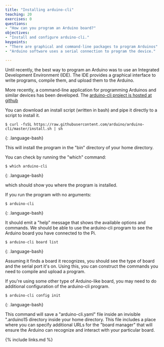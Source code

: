 ```yaml
---
title: "Installing arduino-cli"
teaching: 20
exercises: 0
questions:
- "How can you program an Arduino board?"
objectives:
- "Install and configure arduino-cli."
keypoints:
- "There are graphical and command-line packages to program Arduinos"
- "Arduino software uses a serial connection to program the device."

---
```

Until recently, the best way to program an Arduino was to use an
Integrated Development Environment (IDE). The IDE provides a graphical interface to write programs, compile them, and upload them to the Arduino.

More recently, a command-line application for programming
Arduinos and similar devices has been developed. The [arduino-cli project is hosted at
github](https://github.com/arduino/arduino-cli)

You can download an install script (written in bash) and pipe it directly to a script to install it.

~~~
$ curl -fsSL https://raw.githubusercontent.com/arduino/arduino-cli/master/install.sh | sh
~~~
{: .language-bash}

This will install the program in the "bin" directory of your home directory.

You can check by running the "which" command:

~~~
$ which arduino-cli
~~~
{: .language-bash}

which should show you where the program is installed.

If you run the program with no arguments:

~~~
$ arduino-cli
~~~
{: .language-bash}

It should emit a "help" message that shows the available options and commands. We should be able to use the arduino-cli program to see the Arduino board you have connected to the Pi.

~~~
$ arduino-cli board list
~~~
{: .language-bash}

Assuming it finds a board it recognizes, you should see the type of board and the serial port it's on. Using this, you can construct the commands you need to compile and upload a program.

If you're using some other type of Arduino-like board, you may need to do additional configuration of the arduino-cli program.
~~~
$ arduino-cli config init
~~~
{: .language-bash}

This command will save a "arduino-cli.yaml" file inside an invisible ".arduino15 directory inside your home directory. This file includes a place where you can specify additional URLs for the "board manager" that will ensure the Arduino can recognize and interact with your particular board.


{% include links.md %}
